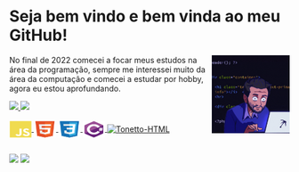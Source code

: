 <h1> Seja bem vindo e bem vinda ao meu GitHub! </h1>
<img align="right" alt="programacao" src="giphy.gif" width= "140px">

No final de 2022 comecei a focar meus estudos na área da programação, sempre me interessei muito da área da computação e comecei a estudar por hobby, agora eu estou aprofundando.

<div>
  <a href="https://github.com/Tonetto17">
  <img height="180em" src="https://github-readme-stats.vercel.app/api?username=Tonetto17&show_icons=true&theme=dracula&include_all_commits=true&count_private=true"/>
  <img height="180em" src="https://github-readme-stats.vercel.app/api/top-langs/?username=Tonetto17&layout=compact&langs_count=16&theme=dracula"/>
</div>
  
<div style="display: inline_block"><br>
  <img align="center" alt="tonetto-Js" height="30" width="40" src="https://raw.githubusercontent.com/devicons/devicon/master/icons/javascript/javascript-plain.svg">
  <img align="center" alt="Tonetto-HTML" height="30" width="40" src="https://raw.githubusercontent.com/devicons/devicon/master/icons/html5/html5-original.svg">
  <img align="center" alt="Tonetto-CSS" height="30" width="40" src="https://raw.githubusercontent.com/devicons/devicon/master/icons/css3/css3-original.svg">
  <img align="center" alt="Tonetto-Csharp" height="30" width="40" src="https://raw.githubusercontent.com/devicons/devicon/master/icons/csharp/csharp-original.svg">
<img align="center" alt="Tonetto-HTML" height="30" width="40" src="https://cdn.jsdelivr.net/gh/devicons/devicon/icons/mysql/mysql-original.svg" />    
 
</div>
  
  ##
  
 <div>
   <a href="https://www.linkedin.com/in/giovanna-tonetto-536897255/" target="_blank"><img src="https://img.shields.io/badge/-LinkedIn-%230077B5?style=for-the-badge&logo=linkedin&logoColor=white" target="_blank"></a> 
   <a href="https://www.instagram.com/__tonetto__/?igshid=ZDdkNTZiNTM%3D" target="_blank"><img src="https://img.shields.io/badge/-Instagram-%23E4405F?style=for-the-badge&logo=instagram&logoColor=white" target="_blank"></a>
  </div>
  
  
